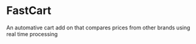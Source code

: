 # FastCart
An automative cart add on that compares prices from other brands using real time processing
